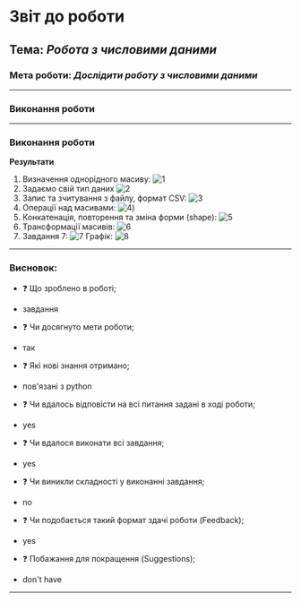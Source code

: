 # Звіт до роботи

## Тема: _Робота з числовими даними_

### Мета роботи: _Дослідити роботу з числовими даними_

---

### Виконання роботи

---

### Виконання роботи

**Результати**

1.  Визначення однорідного масиву:
      ![1](/workspaces/hobreirepository/laba4/photo/1.png)
2.  Задаємо свій тип даних
      ![2](/workspaces/hobreirepository/laba4/photo/2.png)
3.  Запис та зчитування з файлу, формат CSV:
      ![3](/workspaces/hobreirepository/laba4/photo/3.png)
4.  Операції над масивами:
      ![4](/workspaces/hobreirepository/laba4/photo/4.png))
5.  Конкатенація, повторення та зміна форми (shape):
      ![5]()
6. Трансформації масивів:
      ![6](/workspaces/hobreirepository/laba4/photo/6.png)
7. Завдання 7:
      ![7](/workspaces/hobreirepository/laba4/photo/7.png)
Графік:
![8](/workspaces/hobreirepository/laba4/8.png)
---

### Висновок:

- :question: Що зроблено в роботі;
* завдання
- :question: Чи досягнуто мети роботи;
* так
- :question: Які нові знання отримано;
* пов'язані з python
- :question: Чи вдалось відповісти на всі питання задані в ході роботи;
* yes
- :question: Чи вдалося виконати всі завдання;
* yes
- :question: Чи виникли складності у виконанні завдання;
* no
- :question: Чи подобається такий формат здачі роботи (Feedback);
* yes
- :question: Побажання для покращення (Suggestions);
* don't have

---
